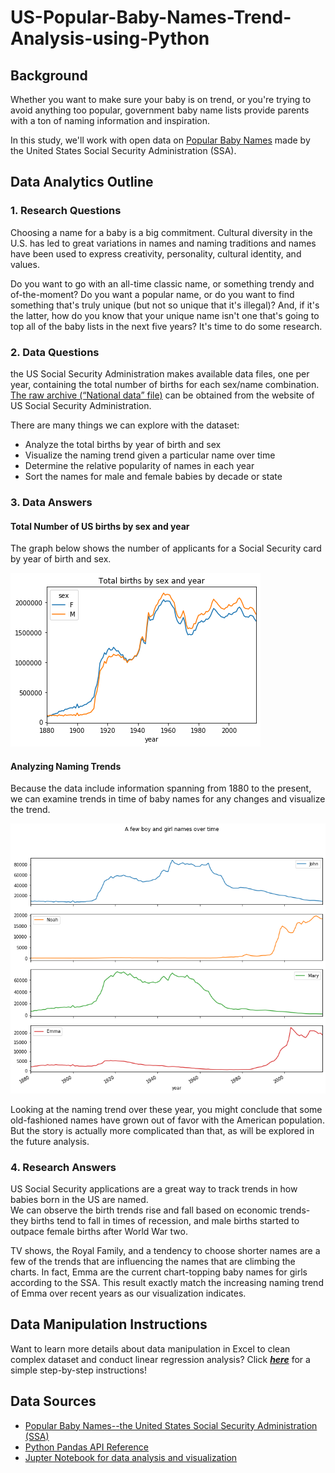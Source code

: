 # US-Popular-Baby-Names-Trend-Analysis-using-Python
## Background
 Whether you want to make sure your baby is on trend, or you're trying to avoid anything too popular, government baby name lists provide parents with a ton of naming information and inspiration.  

In this study, we'll work with open data on [Popular Baby Names](https://www.ssa.gov/oact/babynames/limits.html) made by the United States Social Security Administration (SSA). 

## Data Analytics Outline
### **1. Research Questions**
Choosing a name for a baby is a big commitment. Cultural diversity in the U.S. has led to great variations in names and naming traditions and names have been used to express creativity, personality, cultural identity, and values.  

Do you want to go with an all-time classic name, or something trendy and of-the-moment? Do you want a popular name, or do you want to find something that's truly unique (but not so unique that it's illegal)? And, if it's the latter, how do you know that your unique name isn't one that's going to top all of the baby lists in the next five years? It's time to do some research.

### **2. Data Questions**  
the US Social Security Administration makes available data files, one per year, containing the total number of births for each sex/name combination. [The raw archive (“National data” file)](https://www.ssa.gov/oact/babynames/limits.html) can be obtained from the website of US Social Security Administration.

There are many things we can explore with the dataset:
* Analyze the total births by year of birth and sex
* Visualize the naming trend given a particular name over time
* Determine the relative popularity of names in each year
* Sort the names for male and female babies by decade or state
### **3. Data Answers**  
#### Total Number of US births by sex and year
The graph below shows the number of applicants for a Social Security card by year of birth and sex. 

![](https://github.com/YilunCai627/US-Popular-Baby-Names-Trend-Analysis-using-Python/raw/master/Data%20Visualization/Total%20births%20by%20sex%20and%20year.png)

#### Analyzing Naming Trends
Because the data include information spanning from 1880 to the present, we can examine trends in time of baby names for any changes and visualize the trend. 

![](https://github.com/YilunCai627/US-Popular-Baby-Names-Trend-Analysis-using-Python/raw/master/Data%20Visualization/A%20few%20boy%20and%20girl%20names%20over%20time.png)  

Looking at the naming trend over these year, you might conclude that some old-fashioned names have grown out of favor with the American population. But the story is actually more complicated than that, as will be explored in the future analysis.

### **4. Research Answers**
US Social Security applications are a great way to track trends in how babies born in the US are named.  
We can observe the birth trends rise and fall based on economic trends- they births tend to fall in times of recession, and male births started to outpace female births after World War two.

TV shows, the Royal Family, and a tendency to choose shorter names are a few of the trends that are influencing the names that are climbing the charts. In fact, Emma are the current chart-topping baby names for girls according to the SSA. This result exactly match the increasing naming trend of Emma over recent years as our visualization indicates.


## Data Manipulation Instructions
Want to learn more details about data manipulation in Excel to clean complex dataset and conduct linear regression analysis? Click [***here***](https://github.com/YilunCai627/US-Popular-Baby-Names-Trend-Analysis-using-Python/blob/master/Data%20Manipulation%20Instructions.md) for a simple step-by-step instructions!  

## Data Sources
* [Popular Baby Names--the United States Social Security Administration (SSA)](https://www.ssa.gov/oact/babynames/limits.html)
* [Python Pandas API Reference](https://pandas.pydata.org/pandas-docs/stable/reference/index.html)
* [Jupter Notebook for data analysis and visualization](https://github.com/YilunCai627/US-Popular-Baby-Names-Trend-Analysis-using-Python/blob/master/name.ipynb)

